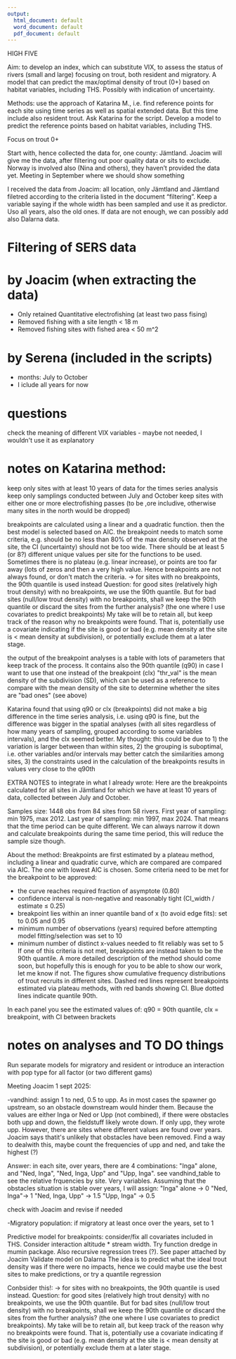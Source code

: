 ```yaml
---
output:
  html_document: default
  word_document: default
  pdf_document: default
---
```


HIGH FIVE

Aim: to develop an index, which can substitute VIX, to assess the status of rivers (small and large) focusing on
trout, both resident and migratory. A model that can predict the max/optimal density of trout (0+) based on 
habitat variables, including THS. Possibly with indication of uncertainty.

Methods: use the approach of Katarina M., i.e. find reference points for each site using time series as well as 
spatial extended data. But this time include also resident trout. Ask Katarina for the script. Develop a model 
to predict the reference points based on habitat variables, including THS.

Focus on trout 0+

Start with, hence collected the data for, one county: Jämtland. Joacim will give me the data, after filtering
out poor quality data or sits to exclude.
Norway is involved also (Nina and others), they haven’t provided the data yet. Meeting in September where we
should show something

I received the data from Joacim: all location, only Jämtland and Jämtland filetred according to the criteria listed in the document “filtering”. Keep a variable saying if the whole width has been sampled and use it as predictor. Uso all years, also the old ones. If data are not enough, we can possibly add also Dalarna data.

# Filtering of SERS data
# by Joacim (when extracting the data)
- Only retained Quantitative electrofishing (at least two pass fising)
- Removed fishing with a site length < 18 m
- Removed fishing sites with fished area < 50 m^2
# by Serena (included in the scripts)
- months: July to October
- I iclude all years for now


# questions 

check the meaning of different VIX variables - maybe not needed, I wouldn't use it as explanatory

# notes on Katarina method:
keep only sites with at least 10 years of data for the times series analysis
keep only samplings conducted between July and October
keep sites with either one or more electrofishing passes (to be ,ore includive, otherwise many sites in the north would be dropped)

breakpoints are calculated using a linear and a quadratic function. then the best model is selected based on AIC.
the breakpoint needs to match some criteria, e.g. should be no less than 80% of the max density observed at the site, the CI
(uncertainty) should not be too wide. There should be at least 5 (or 8?) different unique values per site for the functions to be 
used. Sometimes there is no plateau (e.g. linear increase), or points are too far away (lots of zeros and then a very high value.
Hence breakpoints are not always found, or don't match the criteria.
-> for sites with no breakpoints, the 90th quantile is used instead
Question: for good sites (relatively high trout density) with no breakpoints, we use the 90th quantile. But for bad sites 
(null/low trout density) with no breakpoints, shall we keep the 90th quantile or discard the sites from the further analysis? 
(the one where I use covariates to predict breakpoints)
My take will be to retain all, but keep track of the reason why no breakpoints were found. That is, potentially use a covariate
indicating if the site is good or bad (e.g. mean density at the site is < mean density at subdivision), or potentially
exclude them at a later stage.

the output of the breakpoint analyses is a table with lots of parameters that keep track of the process.
It contains also the 90th quantile (q90) in case I want to use that one instead of the breakpoint (clx)
"thr_val" is the mean density of the subdivision (SD), which can be used as a reference to compare with the mean density of the 
site to determine whether the sites are "bad ones" (see above)

Katarina found that using q90 or clx (breakpoints) did not make a big difference in the time series analysis, i.e. using q90 is 
fine, but the difference was bigger in the spatial analyses (with all sites regardless of how many years of sampling, grouped
according to some variables intervals), and the clx seemed better.
My thought: this could be due to 1) the variation is larger between than within sites, 2) the grouping is suboptimal, i.e. 
other variables and/or intervals may better catch the similarities among sites, 3) the constraints used in the calculation
of the breakpoints results in values very close to the q90th

EXTRA NOTES to integrate in what I already wrote:
Here are the breakpoints calculated for all sites in Jämtland for which we have at least 10 years of data, collected between July and October.

Samples size: 1448 obs from 84 sites from 58 rivers. First year of sampling: min 1975, max 2012. Last year of sampling: min 1997, max 2024. That means that the time period can be quite different. We can always narrow it down and calculate breakpoints during the same time period, this will reduce the sample size though.

About the method:
Breakpoints are first estimated by a plateau method, including a linear and quadratic curve, which are compared are compared via AIC. The one with lowest AIC is chosen. Some criteria need to be met for the breakpoint to be approved:
 - the curve reaches required fraction of asymptote (0.80)
 - confidence interval is non-negative and reasonably tight (CI_width / estimate ≤ 0.25)
 - breakpoint lies within an inner quantile band of x (to avoid edge fits): set to 0.05 and 0.95
 - minimum number of observations (years) required before attempting model fitting/selection was set to 10
 - minimum number of distinct x-values needed to fit reliably was set to 5
If one of this criteria is not met, breakpoints are instead taken to be the 90th quantile.
A more detailed description of the method should come soon, but hopefully this is enough for you to be able to show our work, let me know if not.
The figures show cumulative frequency distributions of trout recruits in different sites. Dashed red lines represent breakpoints estimated via plateau methods, with red bands showing CI. Blue dotted lines indicate quantile 90th.

In each panel you see the estimated values of: q90 = 90th quantile, clx = breakpoint, with CI between brackets


# notes on analyses and TO DO things

Run separate models for migratory and resident or introduce an interaction with pop type for all factor (or two different gams)

Meeting Joacim 1 sept 2025:

-vandhind: assign 1 to ned, 0.5 to upp. As in most cases the spawner go upstream, so an obstacle downstream would hinder them.
Because the values are either Inga or Ned or Upp (not combined), if there were obstacles both upp and down, the fieldstuff 
likely wrote down. If only upp, they wrote upp. However, there are sites where different values are found over years. Joacim 
says thatit's unlikely that obstacles have been removed. Find a way to dealwith this, maybe count the frequencies of upp and
ned, and take the highest (?)

Answer: in each site, over years, there are 4 combinations: "Inga" alone, and "Ned, Inga", "Ned, Inga, Upp" and "Upp, Inga". 
see vandhind_table to see the relative frquencies by site. Very variables. Assuming that the obstacles situation is stable
over years, I will assign:
"Inga" alone -> 0
"Ned, Inga"-> 1
"Ned, Inga, Upp" -> 1.5
"Upp, Inga" -> 0.5

check with Joacim and revise if needed

-Migratory population: if migratory at least once over the years, set to 1

Predictive model for breakpoints: 
consider/fix all covariates included in THS. Consider interaction altitude * stream width. 
Try function dredge in mumin package. Also recursive regression trees (?). See paper attached by Joacim
Validate model on Dalarna
The idea is to predict what the ideal trout density was if there were no impacts, hence we could maybe use the best sites to make predictions, or try a quantile regression

Conbsider this!: -> for sites with no breakpoints, the 90th quantile is used instead. Question: for good sites (relatively high trout density) with no breakpoints, we use the 90th quantile. But for bad sites (null/low trout density) with no breakpoints, shall we keep the 90th quantile or discard the sites from the further analysis? (the one where I use covariates to predict breakpoints). My take will be to retain all, but keep track of the reason why no breakpoints were found. That is, potentially use a covariate indicating if the site is good or bad (e.g. mean density at the site is < mean density at subdivision), or potentially exclude them at a later stage.





